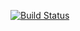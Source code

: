 
[![Build Status](https://travis-ci.org/Varvara911/381706-2_gavriushova_labs.svg?branch=master)](https://travis-ci.org/Varvara911/381706-2_gavriushova_labs)
